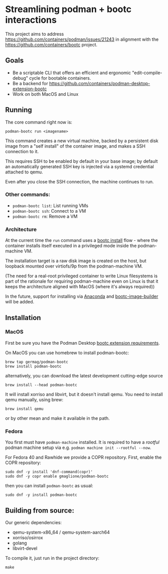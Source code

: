 # Streamlining podman + bootc interactions

This project aims to address <https://github.com/containers/podman/issues/21243>
in alignment with the <https://github.com/containers/bootc> project.

## Goals

- Be a scriptable CLI that offers an efficient and ergonomic "edit-compile-debug" cycle for bootable containers.
- Be a backend for <https://github.com/containers/podman-desktop-extension-bootc>
- Work on both MacOS and Linux

## Running

The core command right now is:

```shell
podman-bootc run <imagename>
```

This command creates a new virtual machine, backed by a persistent disk
image from a "self install" of the container image, and makes a SSH
connection to it.

This requires SSH to be enabled by default in your base image; by
default an automatically generated SSH key is injected via a systemd
credential attached to qemu.

Even after you close the SSH connection, the machine continues to run.

### Other commands:

- `podman-bootc list`: List running VMs
- `podman-bootc ssh`: Connect to a VM
- `podman-bootc rm`: Remove a VM

### Architecture

At the current time the `run` command uses a
[bootc install](https://containers.github.io/bootc/bootc-install.html)
flow - where the container installs itself executed in a privileged
mode inside the podman-machine VM.

The installation target is a raw disk image is created on the host, but loopback
mounted over virtiofs/9p from the podman-machine VM.

(The need for a real-root privileged container to write Linux filesystems is part of the
 rationale for requiring podman-machine even on Linux is that
 it keeps the architecture aligned with MacOS (where it's always required))

In the future, support for installing via [Anaconda](https://github.com/rhinstaller/anaconda/)
and [bootc-image-builder](https://github.com/osbuild/bootc-image-builder)
will be added.

## Installation

### MacOS

First be sure you have the Podman Desktop [bootc extension requirements](https://github.com/containers/podman-desktop-extension-bootc?tab=readme-ov-file#requirements).

On MacOS you can use homebrew to install podman-bootc:

```
brew tap germag/podman-bootc
brew install podman-bootc
```

alternatively, you can download the latest development cutting-edge source

```
brew install --head podman-bootc
```

It will install xorriso and libvirt, but it doesn't install qemu.
You need to install qemu manually, using brew:
```
brew install qemu
```
or by other mean and make it available in the path.

### Fedora

You first must have `podman-machine` installed.
It is required to have a *rootful* podman machine setup
via e.g. `podman machine init --rootful --now`.

For Fedora 40 and Rawhide we provide a COPR repository.
First, enable the COPR repository:

```
sudo dnf -y install 'dnf-command(copr)'
sudo dnf -y copr enable gmaglione/podman-bootc
```

then you can install `podman-bootc` as usual:

```
sudo dnf -y install podman-bootc
```

## Building from source:

Our generic dependencies:

- qemu-system-x86_64 / qemu-system-aarch64
- xorriso/osirrox
- golang
- libvirt-devel

To compile it, just run in the project directory:

```shell
make
```

